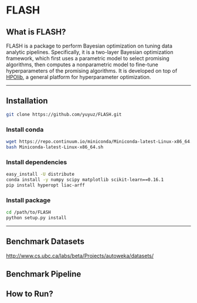 # FLASH

## What is FLASH?

FLASH is a package to perform Bayesian optimization on tuning data analytic pipelines. Specifically, it is a two-layer Bayesian optimization framework, which first uses a parametric model to select promising algorithms, then computes a nonparametric model to fine-tune hyperparameters of the promising algorithms. It is developed on top of [HPOlib](https://github.com/automl/HPOlib), a general platform for hyperparameter optimization.

-----------
## Installation

```bash
git clone https://github.com/yuyuz/FLASH.git
```

### Install conda
```bash
wget https://repo.continuum.io/miniconda/Miniconda-latest-Linux-x86_64.sh
bash Miniconda-latest-Linux-x86_64.sh
```

### Install dependencies
```bash
easy_install -U distribute
conda install -y numpy scipy matplotlib scikit-learn==0.16.1
pip install hyperopt liac-arff
```

### Install package
```bash
cd /path/to/FLASH
python setup.py install
```
-----------

## Benchmark Datasets

http://www.cs.ubc.ca/labs/beta/Projects/autoweka/datasets/

## Benchmark Pipeline

## How to Run?

## 
